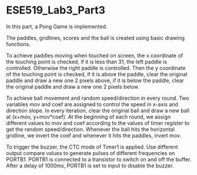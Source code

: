 # ESE519_Lab3_Part3

In this part, a Pong Game is implemented.
 
The paddles, gridlines, scores and the ball is created using basic drawing functions.

To achieve paddles moving when touched on screen, the x coordinate of the touching point is checked, if it is less than 31, the left paddle is controlled. Otherwise the right paddle is controlled. Then the y coordinate of the touching point is checked, if it is above the paddle, clear the original paddle and draw a new one 2 pixels above, if it is below the paddle, clear the original paddle and draw a new one 2 pixels below.

To achieve ball movement and random speed/direction in every round. Two variables mov and coef are assigned to control the speed in x-axis and direction slope. In every iteration, clear the original ball and draw a new ball at (x+mov, y+mov*coef). At the beginning of each round, we assign different values to mov and coef according to the values of timer register to get the random speed/direction. Whenever the ball hits the horizontal gridline, we invert the coef and whenever it hits the paddles, invert mov.

To trigger the buzzer, the CTC mode of Timer1 is applied. Use different output compare values to generate pulses of different frequencies on PORTB1. PORTB1 is connected to a transistor to switch on and off the buffer. After a delay of 1000ms, PORTB1 is set to input to disable the buzzer.
